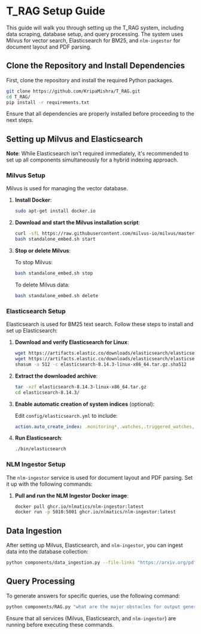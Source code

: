 # T_RAG Setup Guide

This guide will walk you through setting up the T_RAG system, including data scraping, database setup, and query processing. The system uses Milvus for vector search, Elasticsearch for BM25, and `nlm-ingestor` for document layout and PDF parsing.

## Clone the Repository and Install Dependencies

First, clone the repository and install the required Python packages.

```bash
git clone https://github.com/KripaMishra/T_RAG.git
cd T_RAG/
pip install -r requirements.txt
```

Ensure that all dependencies are properly installed before proceeding to the next steps.


## Setting up Milvus and Elasticsearch

**Note**: While Elasticsearch isn't required immediately, it's recommended to set up all components simultaneously for a hybrid indexing approach.

### Milvus Setup

Milvus is used for managing the vector database.

1. **Install Docker**:

    ```bash
    sudo apt-get install docker.io
    ```

2. **Download and start the Milvus installation script**:

    ```bash
    curl -sfL https://raw.githubusercontent.com/milvus-io/milvus/master/scripts/standalone_embed.sh -o standalone_embed.sh
    bash standalone_embed.sh start
    ```

3. **Stop or delete Milvus**:

    To stop Milvus:
    ```bash
    bash standalone_embed.sh stop
    ```

    To delete Milvus data:
    ```bash
    bash standalone_embed.sh delete
    ```

### Elasticsearch Setup

Elasticsearch is used for BM25 text search. Follow these steps to install and set up Elasticsearch:

1. **Download and verify Elasticsearch for Linux**:

    ```bash
    wget https://artifacts.elastic.co/downloads/elasticsearch/elasticsearch-8.14.3-linux-x86_64.tar.gz
    wget https://artifacts.elastic.co/downloads/elasticsearch/elasticsearch-8.14.3-linux-x86_64.tar.gz.sha512
    shasum -a 512 -c elasticsearch-8.14.3-linux-x86_64.tar.gz.sha512
    ```

2. **Extract the downloaded archive**:

    ```bash
    tar -xzf elasticsearch-8.14.3-linux-x86_64.tar.gz
    cd elasticsearch-8.14.3/
    ```

3. **Enable automatic creation of system indices** (optional):

    Edit `config/elasticsearch.yml` to include:
    ```yaml
    action.auto_create_index: .monitoring*,.watches,.triggered_watches,.watcher-history*,.ml*
    ```

4. **Run Elasticsearch**:

    ```bash
    ./bin/elasticsearch
    ```

### NLM Ingestor Setup

The `nlm-ingestor` service is used for document layout and PDF parsing. Set it up with the following commands:

1. **Pull and run the NLM Ingestor Docker image**:

    ```bash
    docker pull ghcr.io/nlmatics/nlm-ingestor:latest
    docker run -p 5010:5001 ghcr.io/nlmatics/nlm-ingestor:latest
    ```

## Data Ingestion

After setting up Milvus, Elasticsearch, and `nlm-ingestor`, you can ingest data into the database collection:

```bash
python components/data_ingestion.py --file-links "https://arxiv.org/pdf/2407.14562" "https://arxiv.org/pdf/2407.14743"
```

## Query Processing

To generate answers for specific queries, use the following command:

```bash
python components/RAG.py "what are the major obstacles for output generation on a semantic level?"
```

Ensure that all services (Milvus, Elasticsearch, and `nlm-ingestor`) are running before executing these commands.


